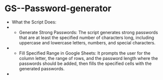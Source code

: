 # GS--Password-generator
 * What the Script Does:
 * - Generate Strong Passwords: The script generates strong passwords that are at least the specified number of characters long, including uppercase and lowercase letters, numbers, and special characters.
 * - Fill Specified Range in Google Sheets: It prompts the user for the column letter, the range of rows, and the password length where the passwords should be added, then fills the specified cells with the generated passwords.
 *
